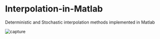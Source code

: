 # Interpolation-in-Matlab
Deterministic and Stochastic interpolation methods implemented in Matlab



![capture](https://user-images.githubusercontent.com/10367311/43110911-c2d50822-8eab-11e8-9f3a-50bda24f356c.PNG)

